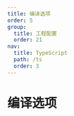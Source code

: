```yaml
---
title: 编译选项
order: 5
group:
  title: 工程配置
  order: 21
nav:
  title: TypeScript
  path: /ts
  order: 3
---
```






# 编译选项